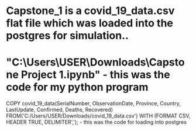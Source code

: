 # Capstone_1 is a covid_19_data.csv flat file which was loaded into the postgres for simulation..
# "C:\Users\USER\Downloads\Capstone Project 1.ipynb" - this was the code for my python program
COPY covid_19_data(SerialNumber, ObservationDate, Province, Country, LastUpdate, Confirmed, Deaths, Recovered) FROM('C:/Users/USER/Downloads/covid_19_data.csv') WITH (FORMAT CSV, HEADER TRUE, DELIMITER','); - this was the code for loading into postgres
